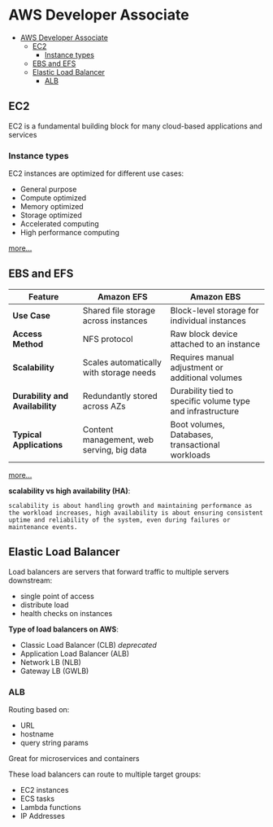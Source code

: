 # AWS Developer Associate

- [AWS Developer Associate](#aws-developer-associate)
  - [EC2](#ec2)
    - [Instance types](#instance-types)
  - [EBS and EFS](#ebs-and-efs)
  - [Elastic Load Balancer](#elastic-load-balancer)
    - [ALB](#alb)

## EC2
EC2 is a fundamental building block for many cloud-based applications and services

### Instance types

EC2 instances are optimized for different use cases: 
- General purpose
- Compute optimized
- Memory optimized
- Storage optimized
- Accelerated computing
- High performance computing
  
[more...](https://docs.aws.amazon.com/AWSEC2/latest/UserGuide/instance-types.html#AvailableInstanceTypes)

## EBS and EFS

| Feature                            | Amazon EFS                             | Amazon EBS                               |
|------------------------------------|----------------------------------------|------------------------------------------|
| **Use Case**                       | Shared file storage across instances   | Block-level storage for individual instances |
| **Access Method**                   | NFS protocol                           | Raw block device attached to an instance |
| **Scalability**                     | Scales automatically with storage needs | Requires manual adjustment or additional volumes |
| **Durability and Availability**     | Redundantly stored across AZs          | Durability tied to specific volume type and infrastructure |
| **Typical Applications**            | Content management, web serving, big data | Boot volumes, Databases, transactional workloads         |

[more...](https://aws.amazon.com/efs/when-to-choose-efs/)


**scalability vs high availability (HA)**:
```
scalability is about handling growth and maintaining performance as the workload increases, high availability is about ensuring consistent uptime and reliability of the system, even during failures or maintenance events. 
```

## Elastic Load Balancer

Load balancers are servers that forward traffic to multiple servers downstream:

- single point of access
- distribute load
- health checks on instances

**Type of load balancers on AWS**:

- Classic Load Balancer (CLB) _deprecated_
- Application Load Balancer (ALB)
- Network LB (NLB)
- Gateway LB (GWLB)

### ALB

Routing based on:
- URL
- hostname
- query string params

Great for microservices and containers

These load balancers can route to multiple target groups:
- EC2 instances
- ECS tasks
- Lambda functions
- IP Addresses



